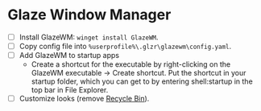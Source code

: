 # Glaze Window Manager

- [ ] Install GlazeWM: `winget install GlazeWM`.
- [ ] Copy config file into `%userprofile%\.glzr\glazewm\config.yaml`.
- [ ] Add GlazeWM to startup apps
  - Create a shortcut for the executable by right-clicking on the GlazeWM executable -> Create shortcut. Put the shortcut in your startup folder, which you can get to by entering shell:startup in the top bar in File Explorer.
- [ ] Customize looks (remove [Recycle Bin](https://support.microsoft.com/en-us/windows/show-or-hide-the-recycle-bin-0d4d40aa-be23-91ec-96ab-338818d5e5fb)).
